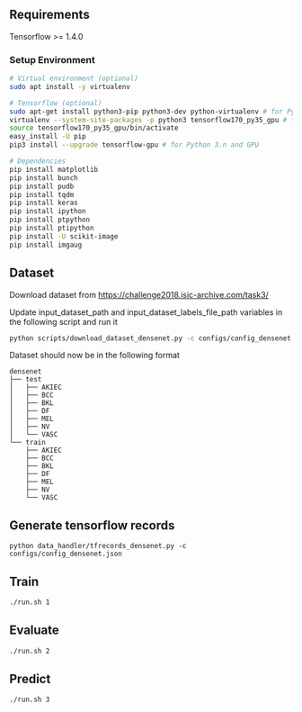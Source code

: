 ## Requirements
Tensorflow >= 1.4.0

### Setup Environment
```sh
# Virtual environment (optional)
sudo apt install -y virtualenv

# Tensorflow (optional)
sudo apt-get install python3-pip python3-dev python-virtualenv # for Python 3.n
virtualenv --system-site-packages -p python3 tensorflow170_py35_gpu # for Python 3.n with GPU
source tensorflow170_py35_gpu/bin/activate
easy_install -U pip
pip3 install --upgrade tensorflow-gpu # for Python 3.n and GPU

# Dependencies
pip install matplotlib
pip install bunch
pip install pudb
pip install tqdm
pip install keras
pip install ipython
pip install ptpython
pip install ptipython
pip install -U scikit-image
pip install imgaug
```

## Dataset
Download dataset from https://challenge2018.isic-archive.com/task3/

Update input_dataset_path and input_dataset_labels_file_path variables in the following script and run it
```sh
python scripts/download_dataset_densenet.py -c configs/config_densenet.json
```
Dataset should now be in the following format
```
densenet
├── test
│   ├── AKIEC
│   ├── BCC
│   ├── BKL
│   ├── DF
│   ├── MEL
│   ├── NV
│   └── VASC
└── train
    ├── AKIEC
    ├── BCC
    ├── BKL
    ├── DF
    ├── MEL
    ├── NV
    └── VASC
```

## Generate tensorflow records
```
python data_handler/tfrecords_densenet.py -c configs/config_densenet.json
```

## Train
```sh
./run.sh 1
```

## Evaluate
```sh
./run.sh 2
```

## Predict
```sh
./run.sh 3
```



